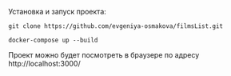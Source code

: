 Установка и запуск проекта:

    git clone https://github.com/evgeniya-osmakova/filmsList.git

    docker-compose up --build

    
Проект можно будет посмотреть в браузере по адресу http://localhost:3000/
   
